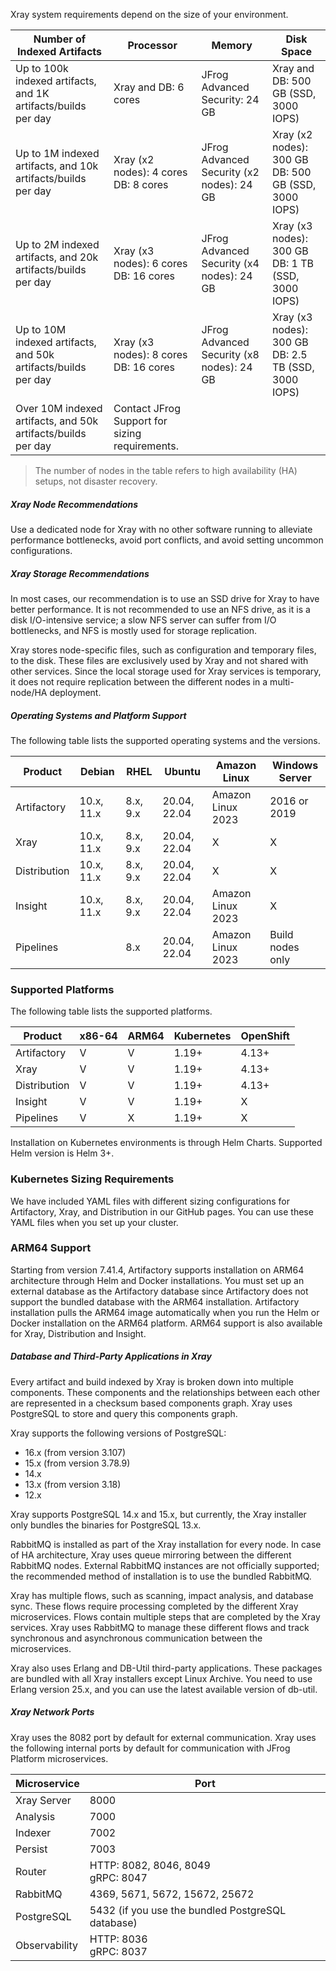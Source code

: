 Xray system requirements depend on the size of your environment.

| **Number of Indexed Artifacts**                   | **Processor**                               | **Memory**                       | **Disk Space**                        |
|--------------------------------------------------|---------------------------------------------|----------------------------------|---------------------------------------|
| Up to 100k indexed artifacts, and 1K artifacts/builds per day | Xray and DB: 6 cores                       | JFrog Advanced Security: 24 GB   | Xray and DB: 500 GB (SSD, 3000 IOPS) |
| Up to 1M indexed artifacts, and 10k artifacts/builds per day | Xray (x2 nodes): 4 cores<br>DB: 8 cores    | JFrog Advanced Security (x2 nodes): 24 GB | Xray (x2 nodes): 300 GB<br>DB: 500 GB (SSD, 3000 IOPS) |
| Up to 2M indexed artifacts, and 20k artifacts/builds per day | Xray (x3 nodes): 6 cores<br>DB: 16 cores   | JFrog Advanced Security (x4 nodes): 24 GB | Xray (x3 nodes): 300 GB<br>DB: 1 TB (SSD, 3000 IOPS) |
| Up to 10M indexed artifacts, and 50k artifacts/builds per day | Xray (x3 nodes): 8 cores<br>DB: 16 cores   | JFrog Advanced Security (x8 nodes): 24 GB | Xray (x3 nodes): 300 GB<br>DB: 2.5 TB (SSD, 3000 IOPS) |
| Over 10M indexed artifacts, and 50k artifacts/builds per day | Contact JFrog Support for sizing requirements. |                                  |                                       |

> The number of nodes in the table refers to high availability (HA) setups, not disaster recovery.

##### Xray Node Recommendations
Use a dedicated node for Xray with no other software running to alleviate performance bottlenecks, avoid port conflicts, and avoid setting uncommon configurations.

##### Xray Storage Recommendations
In most cases, our recommendation is to use an SSD drive for Xray to have better performance. It is not recommended to use an NFS drive, as it is a disk I/O-intensive service; a slow NFS server can suffer from I/O bottlenecks, and NFS is mostly used for storage replication.

Xray stores node-specific files, such as configuration and temporary files, to the disk. These files are exclusively used by Xray and not shared with other services. Since the local storage used for Xray services is temporary, it does not require replication between the different nodes in a multi-node/HA deployment.

##### Operating Systems and Platform Support
The following table lists the supported operating systems and the versions.

| **Product**       | **Debian** | **RHEL** | **Ubuntu** | **Amazon Linux** | **Windows Server**   |
|-------------------|------------|----------|------------|-------------------|-----------------------|
| Artifactory       | 10.x, 11.x | 8.x, 9.x | 20.04, 22.04 | Amazon Linux 2023 | 2016 or 2019          |
| Xray              | 10.x, 11.x | 8.x, 9.x | 20.04, 22.04 |    X              |     X                 |
| Distribution      | 10.x, 11.x | 8.x, 9.x | 20.04, 22.04 |    X              |     X                 |
| Insight           | 10.x, 11.x | 8.x, 9.x | 20.04, 22.04 | Amazon Linux 2023 |     X                 |
| Pipelines         |            | 8.x     | 20.04, 22.04 | Amazon Linux 2023 | Build nodes only      |

### Supported Platforms
The following table lists the supported platforms.

| **Product**       | **x86-64** | **ARM64** | **Kubernetes** | **OpenShift** |
|-------------------|------------|-----------|-----------------|----------------|
| Artifactory       | V          | V         | 1.19+           | 4.13+          |
| Xray              | V          | V         | 1.19+           | 4.13+          |
| Distribution      | V          | V         | 1.19+           | 4.13+          |
| Insight           | V          | V         | 1.19+           |     X          |
| Pipelines         | V          |   X       | 1.19+           |     X          |

Installation on Kubernetes environments is through Helm Charts. Supported Helm version is Helm 3+.

### Kubernetes Sizing Requirements
We have included YAML files with different sizing configurations for Artifactory, Xray, and Distribution in our GitHub pages. You can use these YAML files when you set up your cluster.

### ARM64 Support
Starting from version 7.41.4, Artifactory supports installation on ARM64 architecture through Helm and Docker installations. You must set up an external database as the Artifactory database since Artifactory does not support the bundled database with the ARM64 installation. Artifactory installation pulls the ARM64 image automatically when you run the Helm or Docker installation on the ARM64 platform. ARM64 support is also available for Xray, Distribution and Insight.

##### Database and Third-Party Applications in Xray
Every artifact and build indexed by Xray is broken down into multiple components. These components and the relationships between each other are represented in a checksum based components graph. Xray uses PostgreSQL to store and query this components graph.

Xray supports the following versions of PostgreSQL:
* 16.x (from version 3.107)
* 15.x (from version 3.78.9)
* 14.x
* 13.x (from version 3.18)
* 12.x

Xray supports PostgreSQL 14.x and 15.x, but currently, the Xray installer only bundles the binaries for PostgreSQL 13.x.

RabbitMQ is installed as part of the Xray installation for every node. In case of HA architecture, Xray uses queue mirroring between the different RabbitMQ nodes. External RabbitMQ instances are not officially supported; the recommended method of installation is to use the bundled RabbitMQ.

Xray has multiple flows, such as scanning, impact analysis, and database sync. These flows require processing completed by the different Xray microservices. Flows contain multiple steps that are completed by the Xray services. Xray uses RabbitMQ to manage these different flows and track synchronous and asynchronous communication between the microservices.

Xray also uses Erlang and DB-Util third-party applications. These packages are bundled with all Xray installers except Linux Archive. You need to use Erlang version 25.x, and you can use the latest available version of db-util.

##### Xray Network Ports
Xray uses the 8082 port by default for external communication. Xray uses the following internal ports by default for communication with JFrog Platform microservices.

| **Microservice** | **Port**                       |
|------------------|--------------------------------|
| Xray Server      | 8000                           |
| Analysis         | 7000                           |
| Indexer          | 7002                           |
| Persist          | 7003                           |
| Router           | HTTP: 8082, 8046, 8049<br>gRPC: 8047 |
| RabbitMQ         | 4369, 5671, 5672, 15672, 25672 |
| PostgreSQL       | 5432 (if you use the bundled PostgreSQL database) |
| Observability     | HTTP: 8036<br>gRPC: 8037       |
